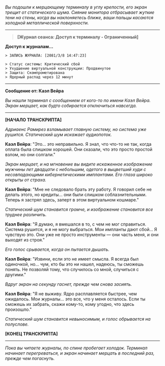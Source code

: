 _Вы подошли к мерцающему терминалу в углу крепости, его экран трещит от статического шума. Сияние монитора отбрасывает жуткие тени на стены, когда вы наклоняетесь ближе, ваши пальцы касаются холодной металлической поверхности._

---

> **[Журнал сеанса: Доступ к терминалу - Ограниченный]**

**Доступ к журналам...**

```
> ЗАПИСЬ ЖУРНАЛА: [2081/3/8 14:47:23]

> Статус системы: Критический сбой
> Ухудшение виртуальной конструкции: Продвинутое
> Защита: Скомпрометирована
> Ядерный распад через 12 минут

```

---

**Сообщение от: Каэл Вейра**

_Вы нашли терминал с сообщением от кого-то по имени Каэл Вейра. Экран мерцает, как будто собирается отключиться навсегда._

---

**[НАЧАЛО ТРАНСКРИПТА]**

_Адриаенс Рамирез взламывает главную систему, но система уже рушится. Статический шум искажает аудиопоток._

**Каэл Вейра**: "Это... это неправильно. Я знал, что что-то не так, когда оплата была слишком хорошей. Они сказали, что это просто простой взлом, но они солгали."

_Экран мерцает, и на мгновение вы видите искаженное изображение мужчины лет двадцати с небольшим, одетого в выцветший худи с несовпадающими кибернетическими имплантами. Его глаза широко открыты от страха._

**Каэл Вейра**: "Мне не следовало брать эту работу. Я говорил себе не делать этого, но кредиты... они были слишком соблазнительными. Теперь я застрял здесь, заперт в этом виртуальном кошмаре."

_Статический шум становится громче, и изображение становится все труднее различить._

**Каэл Вейра**: "Я думаю, я вмешался в то, с чем не мог справиться. Система рушится, и я не могу выбраться. Мои импланты дают сбой... Я чувствую это. Они уже не просто инструменты — они часть меня, и они выходят из строя."

_Его голос срывается, когда он пытается дышать._

**Каэл Вейра**: "Извини, если это не имеет смысла. Я всегда был одиночкой, но... чум, кто бы это ни нашел, надеюсь, ты сможешь понять. Не позволяй тому, что случилось со мной, случиться с другими."

_Вдруг экран на секунду гаснет, прежде чем снова засиять._

**Каэл Вейра**: "Я не выживу. Ядро расплавляется быстрее, чем ожидалось. Мои журналы... это все, что у меня осталось. Если ты сможешь их забрать, скажи кому-то, кому угодно, что здесь произошло."

_Статический шум становится невыносимым, и голос обрывается на полуслове._

**[КОНЕЦ ТРАНСКРИПТА]**

---

_Пока вы читаете журналы, по спине пробегает холодок. Терминал начинает перегреваться, и экран начинает мерцать в последний раз, прежде чем погаснуть._
